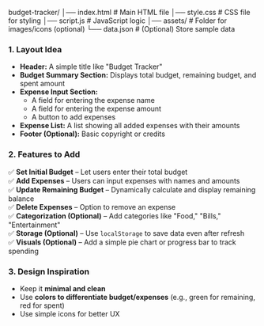 budget-tracker/
│── index.html        # Main HTML file
│── style.css         # CSS file for styling
│── script.js         # JavaScript logic
│── assets/           # Folder for images/icons (optional)
└── data.json         # (Optional) Store sample data

### **1. Layout Idea**
- **Header:** A simple title like "Budget Tracker"  
- **Budget Summary Section:** Displays total budget, remaining budget, and spent amount  
- **Expense Input Section:**  
  - A field for entering the expense name  
  - A field for entering the expense amount  
  - A button to add expenses  
- **Expense List:** A list showing all added expenses with their amounts  
- **Footer (Optional):** Basic copyright or credits  

### **2. Features to Add**
✅ **Set Initial Budget** – Let users enter their total budget  
✅ **Add Expenses** – Users can input expenses with names and amounts  
✅ **Update Remaining Budget** – Dynamically calculate and display remaining balance  
✅ **Delete Expenses** – Option to remove an expense  
✅ **Categorization (Optional)** – Add categories like "Food," "Bills," "Entertainment"  
✅ **Storage (Optional)** – Use `localStorage` to save data even after refresh  
✅ **Visuals (Optional)** – Add a simple pie chart or progress bar to track spending <!-- Library --> 

### **3. Design Inspiration**
- Keep it **minimal and clean**  
- Use **colors to differentiate budget/expenses** (e.g., green for remaining, red for spent)  
- Use simple icons for better UX  

<!-- Backend thakle DB use kora jeto -->
